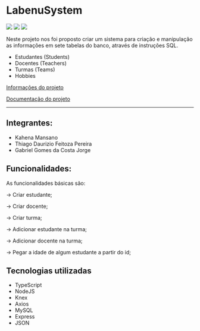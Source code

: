 # LabenuSystem
<img src="https://img.shields.io/badge/-TypeScript-blue"> <img src="https://img.shields.io/badge/-NodeJS-green"> <img src="https://img.shields.io/badge/-MySQL-white"> 

Neste projeto nos foi proposto criar um sistema para criação e manipulação as informações em sete tabelas do banco, através de instruções SQL.

- Estudantes (Students)
- Docentes (Teachers)
- Turmas (Teams)
- Hobbies

[Informações do projeto](https://labenu.notion.site/IWFS-LabenuSystem-837273e6dde44dbcb32a1f9a066a8905)

[Documentação do projeto](https://documenter.getpostman.com/view/18386638/UVkjwxgv)

<hr/>

## Integrantes: 

- Kahena Mansano
- Thiago Daurizio Feitoza Pereira
- Gabriel Gomes da Costa Jorge

## Funcionalidades: 

As funcionalidades básicas são:

→ Criar estudante;

→ Criar docente;

→ Criar turma;

→ Adicionar estudante na turma;

→ Adicionar docente na turma;

→ Pegar a idade de algum estudante a partir do id;

## Tecnologias utilizadas

- TypeScript
- NodeJS
- Knex
- Axios
- MySQL
- Express
- JSON

